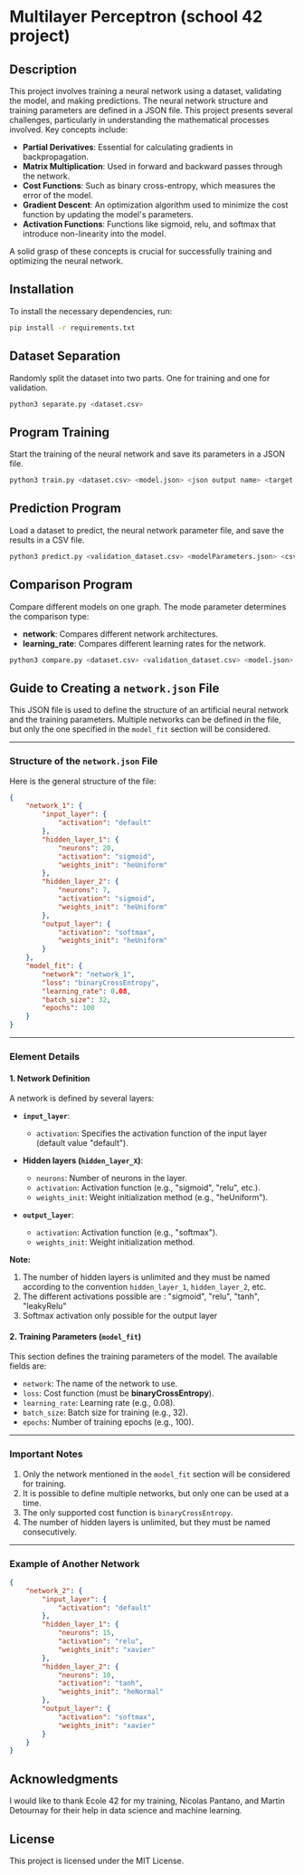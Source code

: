 # Multilayer Perceptron (school 42 project)

## Description
This project involves training a neural network using a dataset, validating the model, and making predictions. The neural network structure and training parameters are defined in a JSON file.
This project presents several challenges, particularly in understanding the mathematical processes involved. Key concepts include:

- **Partial Derivatives**: Essential for calculating gradients in backpropagation.
- **Matrix Multiplication**: Used in forward and backward passes through the network.
- **Cost Functions**: Such as binary cross-entropy, which measures the error of the model.
- **Gradient Descent**: An optimization algorithm used to minimize the cost function by updating the model's parameters.
- **Activation Functions**: Functions like sigmoid, relu, and softmax that introduce non-linearity into the model.

A solid grasp of these concepts is crucial for successfully training and optimizing the neural network.

## Installation
To install the necessary dependencies, run:
```bash
pip install -r requirements.txt
```

## Dataset Separation
Randomly split the dataset into two parts. One for training and one for validation.
```bash
python3 separate.py <dataset.csv>
```

## Program Training
Start the training of the neural network and save its parameters in a JSON file.
```bash
python3 train.py <dataset.csv> <model.json> <json output name> <target column name> <validation dataset.csv>
```

## Prediction Program
Load a dataset to predict, the neural network parameter file, and save the results in a CSV file.
```bash
python3 predict.py <validation_dataset.csv> <modelParameters.json> <csv output name>
```

## Comparison Program
Compare different models on one graph. The mode parameter determines the comparison type:
- **network**: Compares different network architectures.
- **learning_rate**: Compares different learning rates for the network.

```bash
python3 compare.py <dataset.csv> <validation_dataset.csv> <model.json> <target column name> <mode>
```

## Guide to Creating a `network.json` File
This JSON file is used to define the structure of an artificial neural network and the training parameters. Multiple networks can be defined in the file, but only the one specified in the `model_fit` section will be considered.

---

### Structure of the `network.json` File

Here is the general structure of the file:

```json
{
    "network_1": {
        "input_layer": {
            "activation": "default"
        },
        "hidden_layer_1": {
            "neurons": 20,
            "activation": "sigmoid",
            "weights_init": "heUniform"
        },
        "hidden_layer_2": {
            "neurons": 7,
            "activation": "sigmoid",
            "weights_init": "heUniform"
        },
        "output_layer": {
            "activation": "softmax",
            "weights_init": "heUniform"
        }
    },
    "model_fit": {
        "network": "network_1",
        "loss": "binaryCrossEntropy",
        "learning_rate": 0.08,
        "batch_size": 32,
        "epochs": 100
    }
}
```

---

### Element Details

#### 1. Network Definition

A network is defined by several layers:

- **`input_layer`**:
  - `activation`: Specifies the activation function of the input layer (default value "default").

- **Hidden layers (`hidden_layer_X`)**:
  - `neurons`: Number of neurons in the layer.
  - `activation`: Activation function (e.g., "sigmoid", "relu", etc.).
  - `weights_init`: Weight initialization method (e.g., "heUniform").

- **`output_layer`**:
  - `activation`: Activation function (e.g., "softmax").
  - `weights_init`: Weight initialization method.

**Note:** 
1. The number of hidden layers is unlimited and they must be named according to the convention `hidden_layer_1`, `hidden_layer_2`, etc.
2. The different activations possible are : 
"sigmoid", "relu", "tanh", "leakyRelu"
3. Softmax activation only possible for the output layer

#### 2. Training Parameters (`model_fit`)

This section defines the training parameters of the model. The available fields are:

- `network`: The name of the network to use.
- `loss`: Cost function (must be **binaryCrossEntropy**).
- `learning_rate`: Learning rate (e.g., 0.08).
- `batch_size`: Batch size for training (e.g., 32).
- `epochs`: Number of training epochs (e.g., 100).

---

### Important Notes

1. Only the network mentioned in the `model_fit` section will be considered for training.
2. It is possible to define multiple networks, but only one can be used at a time.
3. The only supported cost function is `binaryCrossEntropy`.
4. The number of hidden layers is unlimited, but they must be named consecutively.

---

### Example of Another Network

```json
{
    "network_2": {
        "input_layer": {
            "activation": "default"
        },
        "hidden_layer_1": {
            "neurons": 15,
            "activation": "relu",
            "weights_init": "xavier"
        },
        "hidden_layer_2": {
            "neurons": 10,
            "activation": "tanh",
            "weights_init": "heNormal"
        },
        "output_layer": {
            "activation": "softmax",
            "weights_init": "xavier"
        }
    }
}
```

## Acknowledgments
I would like to thank Ecole 42 for my training, Nicolas Pantano, and Martin Detournay for their help in data science and machine learning.

## License
This project is licensed under the MIT License.
